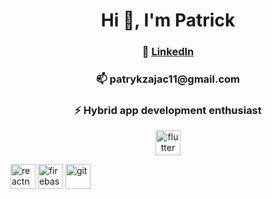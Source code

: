 <h1 align="center">Hi 👋, I'm Patrick</h1>

<h3 align="center"> 📝 <a href="https://www.linkedin.com/in/patryk-zaj%C4%85c-077769190/">LinkedIn</a></h3> </h3>

<h3 align="center"> 📫 <b> patrykzajac11@gmail.com</b> </h3>

<h3 align="center"> ⚡ <b>Hybrid app development enthusiast</b> </h3>

<p align="center">
<img src="https://www.vectorlogo.zone/logos/flutterio/flutterio-icon.svg" alt="flutter" width="40" height="40"/> </p>
<img src="https://reactnative.dev/img/header_logo.svg" alt="reactnative" width="40" height="40"/>
<img src="https://www.vectorlogo.zone/logos/firebase/firebase-icon.svg" alt="firebase" width="40" height="40"/> 
<img src="https://www.vectorlogo.zone/logos/git-scm/git-scm-icon.svg" alt="git" width="40" height="40"/> 



